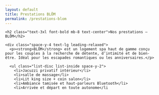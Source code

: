 ```yaml
---
layout: default
title: Prestations BLŌM
permalink: /prestations-blom
---
```


<section class="bg-black text-yellow-400 min-h-screen py-12 px-6 w-full">
  <div class="max-w-4xl mx-auto">

    <h2 class="text-3xl font-bold mb-8 text-center">Nos prestations – BLŌM</h2>

    <div class="space-y-4 text-lg leading-relaxed">
      <p><strong>BLŌM</strong> est un logement spa haut de gamme conçu pour les couples à la recherche de détente, d’intimité et de bien-être. Idéal pour les escapades romantiques ou les anniversaires.</p>

      <ul class="list-disc list-inside space-y-2">
        <li>Jacuzzi privatif intérieur</li>
        <li>salle de massage</li>
        <li>Lit king size + coin salon</li>
        <li>Ambiance tamisée et haut-parleurs Bluetooth</li>
        <li>Arrivée et départ en toute autonome</li
